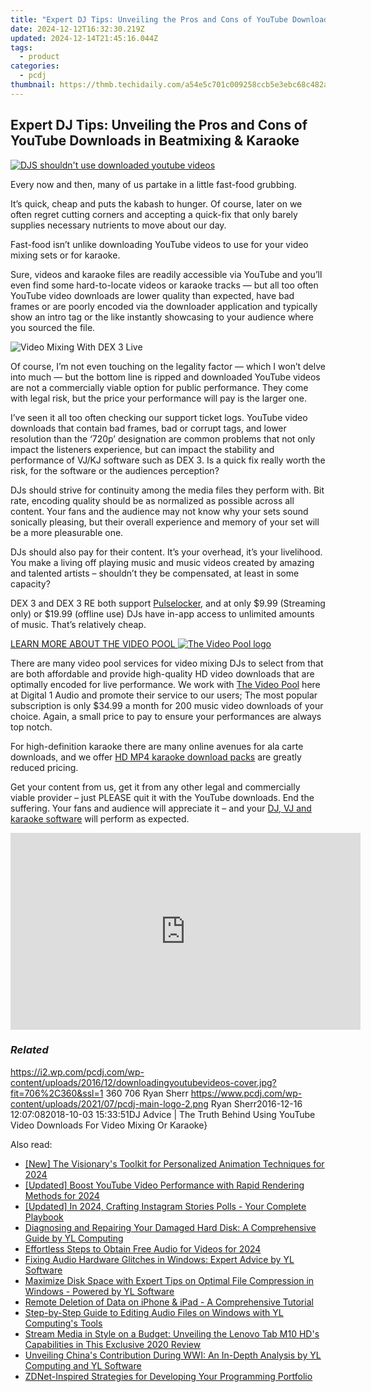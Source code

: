 ```yaml
---
title: "Expert DJ Tips: Unveiling the Pros and Cons of YouTube Downloads in Beatmixing & Karaoke"
date: 2024-12-12T16:32:30.219Z
updated: 2024-12-14T21:45:16.044Z
tags:
  - product
categories:
  - pcdj
thumbnail: https://thmb.techidaily.com/a54e5c701c009258ccb5e3ebc68c482a0352d900bfe7620286533aaa04ebdf62.png
---
```


## Expert DJ Tips: Unveiling the Pros and Cons of YouTube Downloads in Beatmixing & Karaoke

[![DJS shouldn't use downloaded youtube videos](https://i2.wp.com/pcdj.com/wp-content/uploads/2016/12/downloadingyoutubevideos-cover.jpg?resize=706%2C321&ssl=1)](https://i2.wp.com/pcdj.com/wp-content/uploads/2016/12/downloadingyoutubevideos-cover.jpg?fit=706%2C360&ssl=1 "DJS shouldn't use downloaded youtube videos")

Every now and then, many of us partake in a little fast-food grubbing.

It’s quick, cheap and puts the kabash to hunger. Of course, later on we often regret cutting corners and accepting a quick-fix that only barely supplies necessary nutrients to move about our day.

Fast-food isn’t unlike downloading YouTube videos to use for your video mixing sets or for karaoke.

Sure, videos and karaoke files are readily accessible via YouTube and you’ll even find some hard-to-locate videos or karaoke tracks — but all too often YouTube video downloads are lower quality than expected, have bad frames or are poorly encoded via the downloader application and typically show an intro tag or the like instantly showcasing to your audience where you sourced the file.

![Video Mixing With DEX 3 Live](https://i0.wp.com/pcdj.com/wp-content/uploads/2016/12/dex3videomixing.jpg?fit=450%2C309&ssl=1 "Video Mixing With DEX 3 Live")

Of course, I’m not even touching on the legality factor — which I won’t delve into much — but the bottom line is ripped and downloaded YouTube videos are not a commercially viable option for public performance. They come with legal risk, but the price your performance will pay is the larger one.

I’ve seen it all too often checking our support ticket logs. YouTube video downloads that contain bad frames, bad or corrupt tags, and lower resolution than the ‘720p’ designation are common problems that not only impact the listeners experience, but can impact the stability and performance of VJ/KJ software such as DEX 3\. Is a quick fix really worth the risk, for the software or the audiences perception?

DJs should strive for continuity among the media files they perform with. Bit rate, encoding quality should be as normalized as possible across all content. Your fans and the audience may not know why your sets sound sonically pleasing, but their overall experience and memory of your set will be a more pleasurable one.

DJs should also pay for their content. It’s your overhead, it’s your livelihood. You make a living off playing music and music videos created by amazing and talented artists – shouldn’t they be compensated, at least in some capacity?

DEX 3 and DEX 3 RE both support [Pulselocker](https://tools.techidaily.com/pcdj/products/), and at only $9.99 (Streaming only) or $19.99 (offline use) DJs have in-app access to unlimited amounts of music. That’s relatively cheap.

[LEARN MORE ABOUT THE VIDEO POOL ![The Video Pool logo](https://i0.wp.com/pcdj.com/wp-content/uploads/2014/06/thevideopoolpage_image1.png?fit=376%2C403&ssl=1 "The Video Pool logo")](https://tools.techidaily.com/pcdj/products/)

There are many video pool services for video mixing DJs to select from that are both affordable and provide high-quality HD video downloads that are optimally encoded for live performance. We work with [The Video Pool](http://www.thevideopool.com/?ap%5Fid=PCDJ) here at Digital 1 Audio and promote their service to our users; The most popular subscription is only $34.99 a month for 200 music video downloads of your choice. Again, a small price to pay to ensure your performances are always top notch.

For high-definition karaoke there are many online avenues for ala carte downloads, and we offer [HD MP4 karaoke download packs](https://tools.techidaily.com/pcdj/products/) are greatly reduced pricing.

Get your content from us, get it from any other legal and commercially viable provider – just PLEASE quit it with the YouTube downloads. End the suffering. Your fans and audience will appreciate it – and your [DJ, VJ and karaoke software](https://tools.techidaily.com/pcdj/products/) will perform as expected.

<!-- affiliate ads begin -->
<iframe width="560" height="315" src="https://www.youtube.com/embed/0pSRlspzW-A?si=A82G3Yxwj_31cKDq" title="YouTube video player" frameborder="0" allow="accelerometer; autoplay; clipboard-write; encrypted-media; gyroscope; picture-in-picture; web-share" referrerpolicy="strict-origin-when-cross-origin" allowfullscreen></iframe>
<!-- affiliate ads end -->

### _Related_

https://i2.wp.com/pcdj.com/wp-content/uploads/2016/12/downloadingyoutubevideos-cover.jpg?fit=706%2C360&ssl=1 360 706 Ryan Sherr https://www.pcdj.com/wp-content/uploads/2021/07/pcdj-main-logo-2.png Ryan Sherr2016-12-16 12:07:082018-10-03 15:33:51DJ Advice | The Truth Behind Using YouTube Video Downloads For Video Mixing Or Karaoke}

<ins class="adsbygoogle"
     style="display:block"
     data-ad-format="autorelaxed"
     data-ad-client="ca-pub-7571918770474297"
     data-ad-slot="1223367746"></ins>

<ins class="adsbygoogle"
     style="display:block"
     data-ad-client="ca-pub-7571918770474297"
     data-ad-slot="8358498916"
     data-ad-format="auto"
     data-full-width-responsive="true"></ins>

<span class="atpl-alsoreadstyle">Also read:</span>
<div><ul>
<li><a href="https://youtube-sure.techidaily.com/he-visionarys-toolkit-for-personalized-animation-techniques-for-2024/"><u>[New] The Visionary's Toolkit for Personalized Animation Techniques for 2024</u></a></li>
<li><a href="https://youtube-sure.techidaily.com/ed-boost-youtube-video-performance-with-rapid-rendering-methods-for-2024/"><u>[Updated] Boost YouTube Video Performance with Rapid Rendering Methods for 2024</u></a></li>
<li><a href="https://instagram-clips.techidaily.com/updated-in-2024-crafting-instagram-stories-polls-your-complete-playbook/"><u>[Updated] In 2024, Crafting Instagram Stories Polls - Your Complete Playbook</u></a></li>
<li><a href="https://win-updates.techidaily.com/diagnosing-and-repairing-your-damaged-hard-disk-a-comprehensive-guide-by-yl-computing/"><u>Diagnosing and Repairing Your Damaged Hard Disk: A Comprehensive Guide by YL Computing</u></a></li>
<li><a href="https://youtube-tips.techidaily.com/tless-steps-to-obtain-free-audio-for-videos-for-2024/"><u>Effortless Steps to Obtain Free Audio for Videos for 2024</u></a></li>
<li><a href="https://win-updates.techidaily.com/fixing-audio-hardware-glitches-in-windows-expert-advice-by-yl-software/"><u>Fixing Audio Hardware Glitches in Windows: Expert Advice by YL Software</u></a></li>
<li><a href="https://win-updates.techidaily.com/maximize-disk-space-with-expert-tips-on-optimal-file-compression-in-windows-powered-by-yl-software/"><u>Maximize Disk Space with Expert Tips on Optimal File Compression in Windows - Powered by YL Software</u></a></li>
<li><a href="https://data-safeguard.techidaily.com/remote-deletion-of-data-on-iphone-and-ipad-a-comprehensive-tutorial/"><u>Remote Deletion of Data on iPhone & iPad - A Comprehensive Tutorial</u></a></li>
<li><a href="https://win-updates.techidaily.com/step-by-step-guide-to-editing-audio-files-on-windows-with-yl-computings-tools/"><u>Step-by-Step Guide to Editing Audio Files on Windows with YL Computing's Tools</u></a></li>
<li><a href="https://buynow-tips.techidaily.com/stream-media-in-style-on-a-budget-unveiling-the-lenovo-tab-m10-hds-capabilities-in-this-exclusive-2020-review/"><u>Stream Media in Style on a Budget: Unveiling the Lenovo Tab M10 HD's Capabilities in This Exclusive 2020 Review</u></a></li>
<li><a href="https://win-updates.techidaily.com/unveiling-chinas-contribution-during-wwi-an-in-depth-analysis-by-yl-computing-and-yl-software/"><u>Unveiling China's Contribution During WWI: An In-Depth Analysis by YL Computing and YL Software</u></a></li>
<li><a href="https://tech-savvy.techidaily.com/zdnet-inspired-strategies-for-developing-your-programming-portfolio/"><u>ZDNet-Inspired Strategies for Developing Your Programming Portfolio</u></a></li>
</ul></div>

